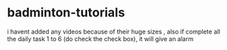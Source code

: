 # badminton-tutorials
i havent added any videos because of their huge sizes , also if complete all the daily task 1 to 6 (do check the check box), it will give an alarm
